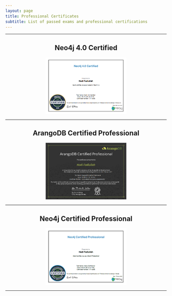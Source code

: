 ```yaml
---
layout: page
title: Professional Certificates
subtitle: List of passed exams and professional certifications
---
```


--------------------------

<h2 align="center">Neo4j 4.0 Certified</h2>

<p align="center"><a href="/assets/certificate/Neo4j 4.png"><img src="/assets/certificate/Neo4j 4.png" style="width: 50%; height: 50%"></a></p>

--------------------------

<h2 align="center">ArangoDB Certified Professional</h2>

<p align="center"><a href="/assets/certificate/ArangoDB CP.png"><img src= "/assets/certificate/ArangoDB CP.png" style="width: 50%; height: 50%" ></a></p>

--------------------------

<h2 align="center">Neo4j Certified Professional</h2>

<p align="center"><a href="/assets/certificate/Neo4j CP.png"><img src="/assets/certificate/Neo4j CP.png" style="width: 50%; height: 50%"></a></p>

--------------------------
